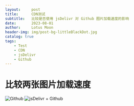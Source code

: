 ```yaml
---
layout:     post
title:      CDN测试
subtitle:   比较是否使用 jsDelivr 对 Github 图片加载速度的影响
date:       2023-08-01
author:     Lotus Moon
header-img: img/post-bg-littleBlackDot.jpg
catalog: true
tags:
    - Test
    - CDN
    - jsDelivr
    - Github
---
```


# 比较两张图片加载速度
![Github](https://github.com/lotus-moon-0/lotus-moon-0.github.io/img/bigImg/test-1.png)
![jsDelivr + Github](https://cdn.jsdelivr.net/gh/lotus-moon-0/lotus-moon-0.github.io/img/bigImg/test-1-rev.png)